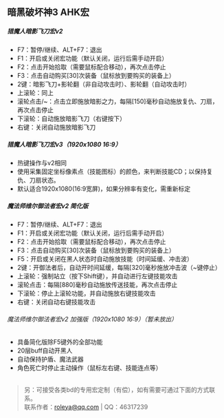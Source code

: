 ## 暗黑破坏神3 AHK宏

##### 猎魔人暗影飞刀宏v2
+ F7：暂停/继续、ALT+F7：退出
+ F1：开启或关闭宏功能（默认关闭，运行后需手动开启）
+ F2：点击开始拾取（需要鼠标配合移动），再次点击停止
+ F3：点击自动购买[30]次装备（鼠标放到要购买的装备上）
+ 2键：暗影飞刀+影轮翻（非自动攻击时）、影轮翻（自动攻击时）
+ 上滚轮：同上
+ 滚轮点击/~：点击立即施放暗影之力，每隔[150]毫秒自动施放复仇、刀扇，再次点击停止
+ 下滚轮：自动施放暗影飞刀（右键按下）
+ 右键：关闭自动施放暗影飞刀
 
##### 猎魔人暗影飞刀宏v3（1920x1080 16:9）
+ 热键操作与v2相同
+ 使用采集固定坐标像素点（技能图标）的颜色，来判断技能CD；以保持复仇、刀扇状态。
+ 默认适合1920x1080(16:9宽屏)，如果分辨率有变化，需重新标定

##### 魔法师维尔御法者宏v2 简化版
+ F7：暂停/继续、ALT+F7：退出</li>
+ F1：开启或关闭宏功能（默认关闭，运行后需手动开启）
+ F2：点击开始拾取（需要鼠标配合移动），再次点击停止
+ F3：点击自动购买[30]次装备（鼠标放到要购买的装备上）
+ F5：开启或关闭在黑人状态时自动施放技能（时间延缓、冲击波）
+ 2键：开御法者后，自动开时间延缓，每隔[320]毫秒施放冲击波（~键停止）
+ 上滚轮：强制站立（按下Shift键），并自动进行左键技能攻击
+ 滚轮点击：每隔[880]毫秒自动施放传送技能，再次点击停止
+ 下滚轮：停止上滚轮功能，并自动施放右键技能攻击
+ 右键：关闭自动右键技能攻击
 
###### 魔法师维尔御法者宏v2 加强版（1920x1080 16:9）（暂未放出）
+ 具备简化版除F5键外的全部功能
+ 20层buff自动开黑人
+ 自动保持护盾、魔法武器
+ 角色死亡时停止主动操作（鼠标左右键、技能连点等）<br /><br />


> 另：可接受各类bd的专用宏定制（有偿），如有需要可通过下面的方式联系。<br />联系作者：roleya@qq.com | QQ：46317239
